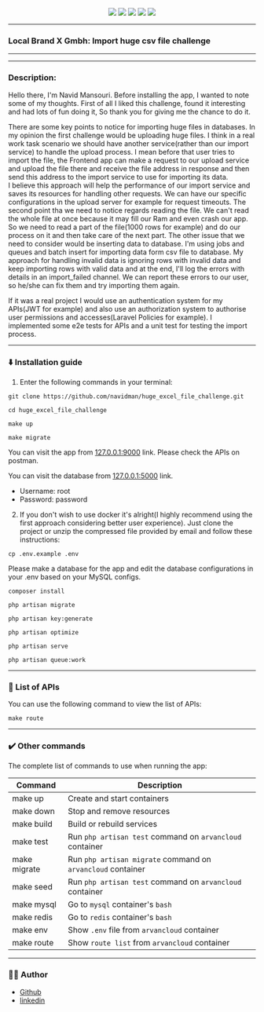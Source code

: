 <p align="center">
<img src="https://img.shields.io/badge/-PHP-777BB4?style=for-the-badge&logo=PHP&logoColor=777BB4&labelColor=282828">
<img src="https://img.shields.io/badge/-Laravel-FF2D20?style=for-the-badge&logo=Laravel&logoColor=FF2D20&labelColor=282828">
<img src="https://img.shields.io/badge/-MySQL-4479A1?style=for-the-badge&logo=MySQL&logoColor=4479A1&labelColor=282828">
<img src="https://img.shields.io/badge/-Docker-2496ED?style=for-the-badge&logo=Docker&logoColor=2496ED&labelColor=282828">
<img src="https://img.shields.io/badge/-ubuntu-E95420?style=for-the-badge&logo=ubuntu&logoColor=E95420&labelColor=282828">
</p>

----------------

### Local Brand X Gmbh: Import huge csv file challenge

----------------

----------------

### Description:
Hello there, I'm Navid Mansouri. Before installing the app, I wanted to note some of my thoughts. 
First of all I liked this challenge, found it interesting and had lots of fun doing it, So thank you for giving me the chance to do it.

There are some key points to notice for importing huge files in databases. In my opinion the first challenge would be uploading huge files. I think in a real work task scenario we should have another service(rather than our import service) to handle the upload process.
I mean before that user tries to import the file, the Frontend app can make a request to our upload service and upload the file there and receive the file address in response and then send this address to the import service to use for importing its data.  
I believe this approach will help the performance of our import service and saves its resources for handling other requests. We can have our specific configurations in the upload server for example for request timeouts. 
The second point tha we need to notice regards reading the file. We can't read the whole file at once because it may fill our Ram and even crash our app. So we need to read a part of the file(1000 rows for example) and do our process on it and then take care of the next part.
The other issue that we need to consider would be inserting data to database. I'm using jobs and queues and batch insert for importing data form csv file to database. 
My approach for handling invalid data is ignoring rows with invalid data and keep importing rows with valid data and at the end, I'll log the errors with details in an import_failed channel. We can report these errors to our user, so he/she can fix them and try importing them again.

If it was a real project I would use an authentication system for my APIs(JWT for example) and also use an authorization system to authorise user permissions and accesses(Laravel Policies for example). 
I implemented some e2e tests for APIs and a unit test for testing the import process.

----------------

### :arrow_down: Installation guide

1. Enter the following commands in your terminal:

```shell
git clone https://github.com/navidman/huge_excel_file_challenge.git
```
```shell
cd huge_excel_file_challenge
```
```shell
make up
```
```shell
make migrate
```
You can visit the app from [127.0.0.1:9000](http://127.0.0.1:9000) link.
Please check the APIs on postman.

You can visit the database from [127.0.0.1:5000](http://127.0.0.1:5000) link.
- Username: root
- Password: password


2. If you don't wish to use docker it's alright(I highly recommend using the first approach considering better user experience). Just clone the project or unzip the compressed file provided by email and follow these instructions:
```shell
cp .env.example .env
```

Please make a database for the app and edit the database configurations in your .env based on your MySQL configs.

```shell
composer install
```
```shell
php artisan migrate
```
```shell
php artisan key:generate
```
```shell
php artisan optimize
```
```shell
php artisan serve
```
```shell
php artisan queue:work
```



----------------

### :book: List of APIs

You can use the following command to view the list of APIs:

```shell
make route
```
----------------

### :heavy_check_mark: Other commands

The complete list of commands to use when running the app:

| Command      | Description                                                 |
|--------------|-------------------------------------------------------------|
| make up      | Create and start containers                                 |
| make down    | Stop and remove resources                                   |
| make build   | Build or rebuild services                                   |
| make test    | Run `php artisan test` command on `arvancloud` container    |
| make migrate | Run `php artisan migrate` command on `arvancloud` container |
| make seed    | Run `php artisan test` command on `arvancloud` container    |
| make mysql   | Go to `mysql` container's `bash`                            |
| make redis   | Go to `redis` container's `bash`                            |
| make env     | Show `.env` file from `arvancloud` container                |
| make route   | Show `route list` from `arvancloud` container               |

----------------

### :man_technologist: Author

- [Github](https://github.com/navidman)
- [linkedin](https://www.linkedin.com/in/navidman)
